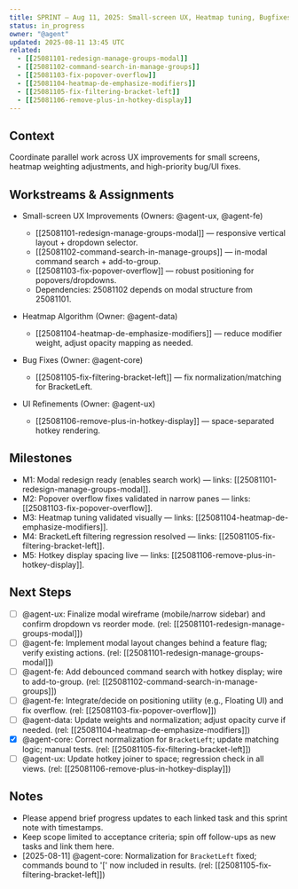 ```yaml
---
title: SPRINT — Aug 11, 2025: Small-screen UX, Heatmap tuning, Bugfixes
status: in_progress
owner: "@agent"
updated: 2025-08-11 13:45 UTC
related:
  - [[25081101-redesign-manage-groups-modal]]
  - [[25081102-command-search-in-manage-groups]]
  - [[25081103-fix-popover-overflow]]
  - [[25081104-heatmap-de-emphasize-modifiers]]
  - [[25081105-fix-filtering-bracket-left]]
  - [[25081106-remove-plus-in-hotkey-display]]
---
```


## Context

Coordinate parallel work across UX improvements for small screens, heatmap weighting adjustments, and high-priority bug/UI fixes.

## Workstreams & Assignments

- Small-screen UX Improvements (Owners: @agent-ux, @agent-fe)
  - [[25081101-redesign-manage-groups-modal]] — responsive vertical layout + dropdown selector.
  - [[25081102-command-search-in-manage-groups]] — in-modal command search + add-to-group.
  - [[25081103-fix-popover-overflow]] — robust positioning for popovers/dropdowns.
  - Dependencies: 25081102 depends on modal structure from 25081101.

- Heatmap Algorithm (Owner: @agent-data)
  - [[25081104-heatmap-de-emphasize-modifiers]] — reduce modifier weight, adjust opacity mapping as needed.

- Bug Fixes (Owner: @agent-core)
  - [[25081105-fix-filtering-bracket-left]] — fix normalization/matching for BracketLeft.

- UI Refinements (Owner: @agent-ux)
  - [[25081106-remove-plus-in-hotkey-display]] — space-separated hotkey rendering.

## Milestones

- M1: Modal redesign ready (enables search work) — links: [[25081101-redesign-manage-groups-modal]].
- M2: Popover overflow fixes validated in narrow panes — links: [[25081103-fix-popover-overflow]].
- M3: Heatmap tuning validated visually — links: [[25081104-heatmap-de-emphasize-modifiers]].
- M4: BracketLeft filtering regression resolved — links: [[25081105-fix-filtering-bracket-left]].
- M5: Hotkey display spacing live — links: [[25081106-remove-plus-in-hotkey-display]].

## Next Steps

- [ ] @agent-ux: Finalize modal wireframe (mobile/narrow sidebar) and confirm dropdown vs reorder mode. (rel: [[25081101-redesign-manage-groups-modal]])
- [ ] @agent-fe: Implement modal layout changes behind a feature flag; verify existing actions. (rel: [[25081101-redesign-manage-groups-modal]])
- [ ] @agent-fe: Add debounced command search with hotkey display; wire to add-to-group. (rel: [[25081102-command-search-in-manage-groups]])
- [ ] @agent-fe: Integrate/decide on positioning utility (e.g., Floating UI) and fix overflow. (rel: [[25081103-fix-popover-overflow]])
- [ ] @agent-data: Update weights and normalization; adjust opacity curve if needed. (rel: [[25081104-heatmap-de-emphasize-modifiers]])
- [x] @agent-core: Correct normalization for `BracketLeft`; update matching logic; manual tests. (rel: [[25081105-fix-filtering-bracket-left]])
- [ ] @agent-ux: Update hotkey joiner to space; regression check in all views. (rel: [[25081106-remove-plus-in-hotkey-display]])

## Notes

- Please append brief progress updates to each linked task and this sprint note with timestamps.
- Keep scope limited to acceptance criteria; spin off follow-ups as new tasks and link them here.
- [2025-08-11] @agent-core: Normalization for `BracketLeft` fixed; commands bound to '[' now included in results. (rel: [[25081105-fix-filtering-bracket-left]])
